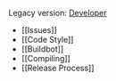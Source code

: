 Legacy version: [Developer](http://synergy-project.org/wiki/Developer)

* [[Issues]]
* [[Code Style]]
* [[Buildbot]]
* [[Compiling]]
* [[Release Process]]